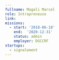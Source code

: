 ```yaml
---
fullname: Magali Marcel
role: Intrapreneuse
link:
missions:
  - start: '2018-06-18'
    end:  '2020-12-31'
    status: admin
    employer: DGCCRF
startups:
  - signalement
---
```

